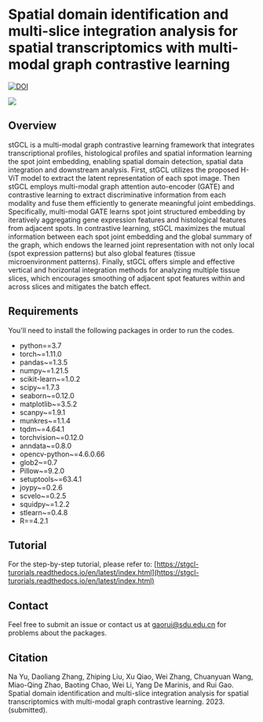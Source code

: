 # Spatial domain identification and multi-slice integration analysis for spatial transcriptomics with multi-modal graph contrastive learning
[![DOI](https://zenodo.org/badge/DOI/10.5281/zenodo.8137326.svg)](https://doi.org/10.5281/zenodo.8137326)


![](https://github.com/RuiGaolab/stGCL/blob/main/stGCL_Overview.png)


## Overview
stGCL is a multi-modal graph contrastive learning framework that integrates transcriptional profiles, histological profiles and spatial information learning the spot joint embedding, enabling spatial domain detection, spatial data integration and downstream analysis. First, stGCL utilizes the proposed H-ViT model to extract the latent representation of each spot image. Then stGCL employs multi-modal graph attention auto-encoder (GATE) and contrastive learning to extract discriminative information from each modality and fuse them efficiently to generate meaningful joint embeddings. Specifically, multi-modal GATE learns spot joint structured embedding by iteratively aggregating gene expression features and histological features from adjacent spots. In contrastive learning, stGCL maximizes the mutual information between each spot joint embedding and the global summary of the graph, which endows the learned joint representation with not only local (spot expression patterns) but also global features (tissue microenvironment patterns). Finally, stGCL offers simple and effective vertical and horizontal integration methods for analyzing multiple tissue slices, which encourages smoothing of adjacent spot features within and across slices and mitigates the batch effect.

## Requirements
You'll need to install the following packages in order to run the codes.
* python==3.7
* torch~=1.11.0
* pandas~=1.3.5
* numpy~=1.21.5
* scikit-learn~=1.0.2
* scipy~=1.7.3
* seaborn~=0.12.0
* matplotlib~=3.5.2
* scanpy~=1.9.1
* munkres~=1.1.4
* tqdm~=4.64.1
* torchvision~=0.12.0
* anndata~=0.8.0
* opencv-python~=4.6.0.66
* glob2~=0.7
* Pillow~=9.2.0
* setuptools~=63.4.1
* joypy~=0.2.6
* scvelo~=0.2.5
* squidpy~=1.2.2
* stlearn~=0.4.8
* R==4.2.1

## Tutorial
For the step-by-step tutorial, please refer to:
[https://stgcl-turorials.readthedocs.io/en/latest/index.html](https://stgcl-turorials.readthedocs.io/en/latest/index.html)

## Contact
Feel free to submit an issue or contact us at gaorui@sdu.edu.cn for problems about the packages.

## Citation
Na Yu, Daoliang Zhang, Zhiping Liu, Xu Qiao, Wei Zhang, Chuanyuan Wang, Miao-Qing Zhao, Baoting Chao, Wei Li, Yang De Marinis, and Rui Gao. Spatial domain identification and multi-slice integration analysis for spatial transcriptomics with multi-modal graph contrastive learning. 2023. (submitted).
